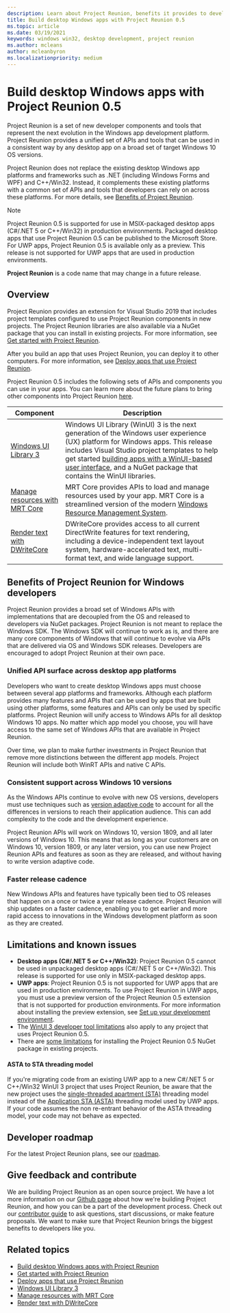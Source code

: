 ```yaml
---
description: Learn about Project Reunion, benefits it provides to developers, what is ready for developers now, and how to give feedback.
title: Build desktop Windows apps with Project Reunion 0.5
ms.topic: article
ms.date: 03/19/2021
keywords: windows win32, desktop development, project reunion
ms.author: mcleans
author: mcleanbyron
ms.localizationpriority: medium
---
```


# Build desktop Windows apps with Project Reunion 0.5

Project Reunion is a set of new developer components and tools that represent the next evolution in the Windows app development platform. Project Reunion provides a unified set of APIs and tools that can be used in a consistent way by any desktop app on a broad set of target Windows 10 OS versions.

Project Reunion does not replace the existing desktop Windows app platforms and frameworks such as .NET (including Windows Forms and WPF) and C++/Win32. Instead, it complements these existing platforms with a common set of APIs and tools that developers can rely on across these platforms. For more details, see [Benefits of Project Reunion](#benefits-of-project-reunion-for-windows-developers).

> [!NOTE]
> Project Reunion 0.5 is supported for use in MSIX-packaged desktop apps (C#/.NET 5 or C++/Win32) in production environments. Packaged desktop apps that use Project Reunion 0.5 can be published to the Microsoft Store. For UWP apps, Project Reunion 0.5 is available only as a preview. This release is not supported for UWP apps that are used in production environments.
>
>**Project Reunion** is a code name that may change in a future release.

## Overview

Project Reunion provides an extension for Visual Studio 2019 that includes project templates configured to use Project Reunion components in new projects. The Project Reunion libraries are also available via a NuGet package that you can install in existing projects. For more information, see [Get started with Project Reunion](get-started-with-project-reunion.md).

After you build an app that uses Project Reunion, you can deploy it to other computers. For more information, see [Deploy apps that use Project Reunion](deploy-apps-that-use-project-reunion.md).

Project Reunion 0.5 includes the following sets of APIs and components you can use in your apps. You can learn more about the future plans to bring other components into Project Reunion [here](https://github.com/microsoft/ProjectReunion/blob/master/docs/README.md).

| Component | Description |
|---------|-------------|
| [Windows UI Library 3](../winui/winui3/index.md) | Windows UI Library (WinUI) 3 is the next generation of the Windows user experience (UX) platform for Windows apps. This release includes Visual Studio project templates to help get started [building apps with a WinUI-based user interface](..\winui\winui3\winui-project-templates-in-visual-studio.md), and a NuGet package that contains the WinUI libraries.  |
| [Manage resources with MRT Core](mrtcore/mrtcore-overview.md) | MRT Core provides APIs to load and manage resources used by your app. MRT Core is a streamlined version of the modern [Windows Resource Management System](/windows/uwp/app-resources/resource-management-system). |
| [Render text with DWriteCore](dwritecore.md) | DWriteCore provides access to all current DirectWrite features for text rendering, including a device-independent text layout system, hardware-accelerated text, multi-format text, and wide language support.  |

## Benefits of Project Reunion for Windows developers

Project Reunion provides a broad set of Windows APIs with implementations that are decoupled from the OS and released to developers via NuGet packages. Project Reunion is not meant to replace the Windows SDK. The Windows SDK will continue to work as is, and there are many core components of Windows that will continue to evolve via APIs that are delivered via OS and Windows SDK releases. Developers are encouraged to adopt Project Reunion at their own pace.

### Unified API surface across desktop app platforms

Developers who want to create desktop Windows apps must choose between several app platforms and frameworks. Although each platform provides many features and APIs that can be used by apps that are built using other platforms, some features and APIs can only be used by specific platforms. Project Reunion will unify access to Windows APIs for all desktop Windows 10 apps. No matter which app model you choose, you will have access to the same set of Windows APIs that are available in Project Reunion.

Over time, we plan to make further investments in Project Reunion that remove more distinctions between the different app models. Project Reunion will include both WinRT APIs and native C APIs.

### Consistent support across Windows 10 versions

As the Windows APIs continue to evolve with new OS versions, developers must use techniques such as [version adaptive code](/windows/uwp/debug-test-perf/version-adaptive-code) to account for all the differences in versions to reach their application audience. This can add complexity to the code and the development experience.

Project Reunion APIs will work on Windows 10, version 1809, and all later versions of Windows 10. This means that as long as your customers are on Windows 10, version 1809, or any later version, you can use new Project Reunion APIs and features as soon as they are released, and without having to write version adaptive code.

### Faster release cadence

New Windows APIs and features have typically been tied to OS releases that happen on a once or twice a year release cadence. Project Reunion will ship updates on a faster cadence, enabling you to get earlier and more rapid access to innovations in the Windows development platform as soon as they are created.

## Limitations and known issues

- **Desktop apps (C#/.NET 5 or C++/Win32)**: Project Reunion 0.5 cannot be used in unpackaged desktop apps (C#/.NET 5 or C++/Win32). This release is supported for use only in MSIX-packaged desktop apps.
- **UWP apps**: Project Reunion 0.5 is not supported for UWP apps that are used in production environments. To use Project Reunion in UWP apps, you must use a preview version of the Project Reunion 0.5 extension that is not supported for production environments. For more information about installing the preview extension, see [Set up your development environment](get-started-with-project-reunion.md#set-up-your-development-environment).
- The [WinUI 3 developer tool limitations](..\winui\winui3\index.md#developer-tools) also apply to any project that uses Project Reunion 0.5.
- There are [some limitations](get-started-with-project-reunion.md#limitations-for-using-project-reunion-in-existing-projects) for installing the Project Reunion 0.5 NuGet package in existing projects.

#### ASTA to STA threading model

If you're migrating code from an existing UWP app to a new C#/.NET 5 or C++/Win32 WinUI 3 project that uses Project Reunion, be aware that the new project uses the [single-threaded apartment (STA)](/windows/win32/com/single-threaded-apartments) threading model instead of the [Application STA (ASTA)](https://devblogs.microsoft.com/oldnewthing/20210224-00/?p=104901) threading model used by UWP apps. If your code assumes the non re-entrant behavior of the ASTA threading model, your code may not behave as expected.

## Developer roadmap

For the latest Project Reunion plans, see our [roadmap](https://github.com/microsoft/ProjectReunion/blob/main/docs/roadmap.md).

## Give feedback and contribute

We are building Project Reunion as an open source project. We have a lot more information on our [Github page](https://github.com/microsoft/ProjectReunion) about how we're building Project Reunion, and how you can be a part of the development process. Check out our [contributor guide](https://github.com/microsoft/ProjectReunion/blob/master/docs/contributor-guide.md) to ask questions, start discussions, or make feature proposals. We want to make sure that Project Reunion brings the biggest benefits to developers like you.

## Related topics

- [Build desktop Windows apps with Project Reunion](index.md)
- [Get started with Project Reunion](get-started-with-project-reunion.md)
- [Deploy apps that use Project Reunion](deploy-apps-that-use-project-reunion.md)
- [Windows UI Library 3](../winui/winui3/index.md)
- [Manage resources with MRT Core](mrtcore/mrtcore-overview.md)
- [Render text with DWriteCore](dwritecore.md)
